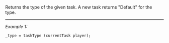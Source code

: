 Returns the type of the given task. A new task returns "Default" for the type.


---
*Example 1:*
```sqf
_type = taskType (currentTask player);
```